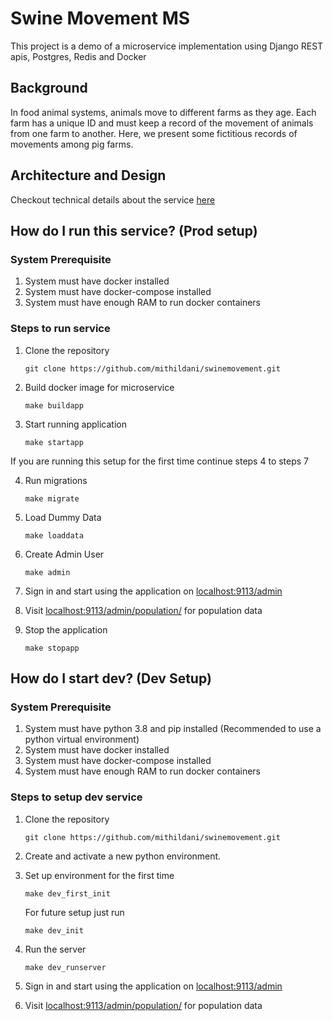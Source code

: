 # Swine Movement MS #
This project is a demo of a microservice implementation using Django REST apis, Postgres, Redis and Docker

## Background ##
In food animal systems, animals move to different farms as they age. Each farm has a unique ID and must keep a record of the movement of animals from one farm to another. Here, we present some fictitious records of movements among pig farms.

## Architecture and Design ##
Checkout technical details about the service [here](./app/README.md)

## How do I run this service? (Prod setup) ##
### System Prerequisite ###
1. System must have docker installed 
2. System must have docker-compose installed 
3. System must have enough RAM to run docker containers

### Steps to run service ### 
1. Clone the repository
   ```shell
   git clone https://github.com/mithildani/swinemovement.git
   ```
2. Build docker image for microservice
   ```shell
   make buildapp
   ```
3. Start running application
   ```shell
   make startapp 
   ```

If you are running this setup for the first time continue steps 4 to steps 7 <br />

4. Run migrations
   ```shell
   make migrate
   ```

5. Load Dummy Data
   ```shell
   make loaddata
   ```

6. Create Admin User
   ```shell
   make admin
   ```

7. Sign in and start using the application on [localhost:9113/admin](localhost:9113/admin)
8. Visit [localhost:9113/admin/population/](localhost:9113/admin/population/) for population data
9. Stop the application
   ```shell
   make stopapp
   ```


## How do I start dev? (Dev Setup) ##
### System Prerequisite ###
1. System must have python 3.8 and pip installed (Recommended to use a python virtual environment)
2. System must have docker installed 
3. System must have docker-compose installed 
4. System must have enough RAM to run docker containers

### Steps to setup dev service ###

1. Clone the repository
    ```shell
    git clone https://github.com/mithildani/swinemovement.git
    ```

2. Create and activate a new python environment. 
3. Set up environment for the first time
    ```shell
    make dev_first_init
    ```
   For future setup just run
    ```shell
    make dev_init
    ```
   
4. Run the server
    ```shell
    make dev_runserver
    ```
5. Sign in and start using the application on [localhost:9113/admin](localhost:9113/admin)
6. Visit [localhost:9113/admin/population/](localhost:9113/admin/population/) for population data
